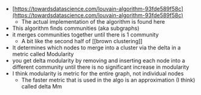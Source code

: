 - [https://towardsdatascience.com/louvain-algorithm-93fde589f58c](https://towardsdatascience.com/louvain-algorithm-93fde589f58c)
    - The actual implementation of the algorithm is found here
- This algorithm finds communities (aka subgraphs)
- it merges communities together until there is 1 community
    - A bit like the second half of [[brown clustering]]
- It determines which nodes to merge into a cluster via the delta in a metric called Modularity
- you get delta modularity by removing and inserting each node into a different community until there is no significant increase in modularity
- I think modularity is metric for the entire graph, not individual nodes
    - The faster metric that is used in the algo is an approximation (I think) called delta Mm